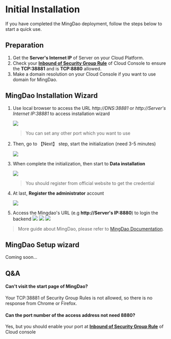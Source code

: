 # Initial Installation

If you have completed the MingDao deployment, follow the steps below to start a quick use.

## Preparation

1. Get the **Server's Internet IP** of Server on your Cloud Platform.
2. Check your **[Inbound of Security Group Rule](https://support.websoft9.com/docs/faq/tech-instance.html)** of Cloud Console to ensure the **TCP:38881** and is **TCP:8880** allowed.
3. Make a domain resolution on your Cloud Console if you want to use domain for MingDao.

## MingDao Installation Wizard

1. Use local browser to access the URL *http://DNS:38881* or *http://Server's Internet IP:38881* to access installation wizard

   ![](https://libs.websoft9.com/Websoft9/DocsPicture/en/mingdao/mingdao-initial1-websoft9.png)

   > You can set any other port which you want to use

2. Then, go to 【Next】 step, start the initialization (need 3-5 minutes)

   ![](https://libs.websoft9.com/Websoft9/DocsPicture/en/mingdao/mingdao-initial2-websoft9.png)

3. When complete the initialization, then start to **Data installation**

   ![](https://libs.websoft9.com/Websoft9/DocsPicture/en/mingdao/mingdao-install1-websoft9.png)
   
   > You should register from official website to get the credential 

4. At last, **Register the administrator** account

   ![](https://libs.websoft9.com/Websoft9/DocsPicture/en/mingdao/mingdao-set-admin-websoft9.png)

5. Access the Mingdao's URL (e.g **http://Server's IP:8880**) to login the backend
    ![](https://libs.websoft9.com/Websoft9/DocsPicture/en/mingdao/mingdao-login-websoft9.png)
    ![](https://libs.websoft9.com/Websoft9/DocsPicture/en/mingdao/mingdao-main-app-websoft9.png)
    ![](https://libs.websoft9.com/Websoft9/DocsPicture/en/mingdao/mingdao-main-lib-websoft9.png)


> More guide about MingDao, please refer to [MingDao Documentation](https://docs.pd.mingdao.com/).

## MingDao Setup wizard

Coming soon...

## Q&A

#### Can't visit the start page of MingDao?

Your TCP:38881 of Security Group Rules is not allowed, so there is no response from Chrome or Firefox.

#### Can the port number of the access address not need **8880**?

Yes, but you should enable your port at **[Inbound of Security Group Rule](https://support.websoft9.com/docs/faq/tech-instance.html)** of Cloud console